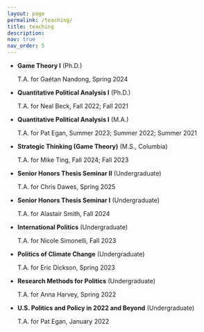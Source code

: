 ```yaml
---
layout: page
permalink: /teaching/
title: teaching
description:
nav: true
nav_order: 5
---
```


- **Game Theory I** (Ph.D.)
  
  T.A. for Gaétan Nandong, Spring 2024
- **Quantitative Political Analysis I** (Ph.D.)
  
  T.A. for Neal Beck, Fall 2022; Fall 2021
- **Quantitative Political Analysis I** (M.A.)
  
  T.A. for Pat Egan, Summer 2023; Summer 2022; Summer 2021
- **Strategic Thinking (Game Theory)** (M.S., Columbia)

  T.A. for Mike Ting, Fall 2024; Fall 2023
- **Senior Honors Thesis Seminar II** (Undergraduate)

    T.A. for Chris Dawes, Spring 2025

- **Senior Honors Thesis Seminar I** (Undergraduate)

    T.A. for Alastair Smith, Fall 2024
- **International Politics** (Undergraduate)

    T.A. for Nicole Simonelli, Fall 2023
- **Politics of Climate Change** (Undergraduate)
  
  T.A. for Eric Dickson, Spring 2023
- **Research Methods for Politics** (Undergraduate)
  
  T.A. for Anna Harvey, Spring 2022
- **U.S. Politics and Policy in 2022 and Beyond** (Undergraduate)
  
  T.A. for Pat Egan, January 2022
